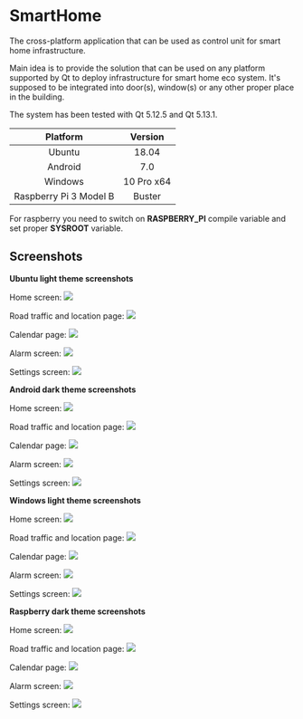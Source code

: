 # SmartHome

The cross-platform application that can be used as control unit for smart home infrastructure.

Main idea is to provide the solution that can be used on any platform supported by Qt to deploy infrastructure for smart home eco system.
It's supposed to be integrated into door(s), window(s) or any other proper place in the building.

The system has been tested with Qt 5.12.5 and Qt 5.13.1.

| Platform               | Version    |
| :--------------------: |:----------:|
| Ubuntu                 | 18.04      |
| Android                | 7.0        |
| Windows                | 10 Pro x64 |
| Raspberry Pi 3 Model B | Buster     |


For raspberry you need to switch on **RASPBERRY_PI** compile variable and set proper **SYSROOT** variable.

## Screenshots

**Ubuntu light theme screenshots**

Home screen: 
![](https://github.com/oleksii-intive/SmartHome/blob/master/screenshots/ubuntu/home_page.png)

Road traffic and location page: 
![](https://github.com/oleksii-intive/SmartHome/blob/master/screenshots/ubuntu/traffic_page.png)

Calendar page: 
![](https://github.com/oleksii-intive/SmartHome/blob/master/screenshots/ubuntu/calendar_page.png)

Alarm screen: 
![](https://github.com/oleksii-intive/SmartHome/blob/master/screenshots/ubuntu/alarm_page.png)

Settings screen: 
![](https://github.com/oleksii-intive/SmartHome/blob/master/screenshots/ubuntu/settings_page.png)

**Android dark theme screenshots**

Home screen: 
![](https://github.com/oleksii-intive/SmartHome/blob/master/screenshots/android/home_page.jpeg)

Road traffic and location page: 
![](https://github.com/oleksii-intive/SmartHome/blob/master/screenshots/android/traffic_page.jpeg)

Calendar page: 
![](https://github.com/oleksii-intive/SmartHome/blob/master/screenshots/android/calendar_page.jpeg)

Alarm screen: 
![](https://github.com/oleksii-intive/SmartHome/blob/master/screenshots/android/alarm_page.jpeg)

Settings screen: 
![](https://github.com/oleksii-intive/SmartHome/blob/master/screenshots/android/settings_page.jpeg)

**Windows light theme screenshots**

Home screen: 
![](https://github.com/oleksii-intive/SmartHome/blob/master/screenshots/windows/home_page.png)

Road traffic and location page: 
![](https://github.com/oleksii-intive/SmartHome/blob/master/screenshots/windows/traffic_page.png)

Calendar page: 
![](https://github.com/oleksii-intive/SmartHome/blob/master/screenshots/windows/calendar_page.png)

Alarm screen: 
![](https://github.com/oleksii-intive/SmartHome/blob/master/screenshots/windows/alarm_page.png)

Settings screen: 
![](https://github.com/oleksii-intive/SmartHome/blob/master/screenshots/windows/settings_page.png)

**Raspberry dark theme screenshots**

Home screen: 
![](https://github.com/oleksii-intive/SmartHome/blob/master/screenshots/raspberry/home_page.png)

Road traffic and location page: 
![](https://github.com/oleksii-intive/SmartHome/blob/master/screenshots/raspberry/traffic_page.png)

Calendar page: 
![](https://github.com/oleksii-intive/SmartHome/blob/master/screenshots/raspberry/calendar_page.png)

Alarm screen: 
![](https://github.com/oleksii-intive/SmartHome/blob/master/screenshots/raspberry/alarm_page.png)

Settings screen: 
![](https://github.com/oleksii-intive/SmartHome/blob/master/screenshots/raspberry/settings_page.png)
